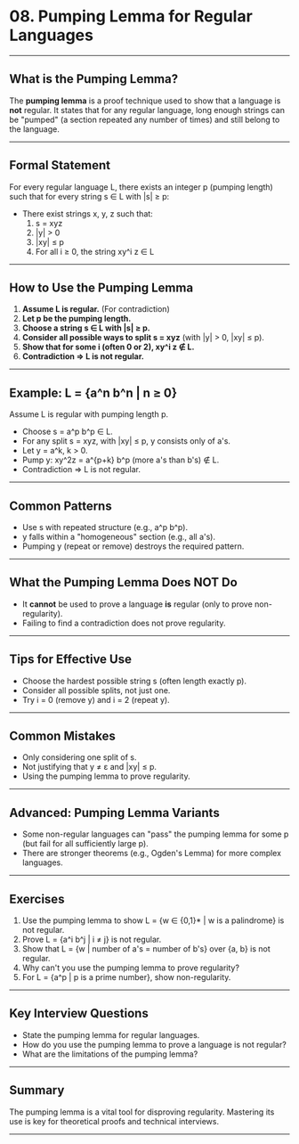 # 08. Pumping Lemma for Regular Languages

---

## What is the Pumping Lemma?

The **pumping lemma** is a proof technique used to show that a language is **not** regular. It states that for any regular language, long enough strings can be "pumped" (a section repeated any number of times) and still belong to the language.

---

## Formal Statement

For every regular language L, there exists an integer p (pumping length) such that for every string s ∈ L with |s| ≥ p:

- There exist strings x, y, z such that:
  1. s = xyz
  2. |y| > 0
  3. |xy| ≤ p
  4. For all i ≥ 0, the string xy^i z ∈ L

---

## How to Use the Pumping Lemma

1. **Assume L is regular.** (For contradiction)
2. **Let p be the pumping length.**
3. **Choose a string s ∈ L with |s| ≥ p.**
4. **Consider all possible ways to split s = xyz** (with |y| > 0, |xy| ≤ p).
5. **Show that for some i (often 0 or 2), xy^i z ∉ L.**
6. **Contradiction ⇒ L is not regular.**

---

## Example: L = {a^n b^n | n ≥ 0}

Assume L is regular with pumping length p.

- Choose s = a^p b^p ∈ L.
- For any split s = xyz, with |xy| ≤ p, y consists only of a's.
- Let y = a^k, k > 0.
- Pump y: xy^2z = a^{p+k} b^p (more a's than b's) ∉ L.
- Contradiction ⇒ L is not regular.

---

## Common Patterns

- Use s with repeated structure (e.g., a^p b^p).
- y falls within a "homogeneous" section (e.g., all a's).
- Pumping y (repeat or remove) destroys the required pattern.

---

## What the Pumping Lemma Does NOT Do

- It **cannot** be used to prove a language **is** regular (only to prove non-regularity).
- Failing to find a contradiction does not prove regularity.

---

## Tips for Effective Use

- Choose the hardest possible string s (often length exactly p).
- Consider all possible splits, not just one.
- Try i = 0 (remove y) and i = 2 (repeat y).

---

## Common Mistakes

- Only considering one split of s.
- Not justifying that y ≠ ε and |xy| ≤ p.
- Using the pumping lemma to prove regularity.

---

## Advanced: Pumping Lemma Variants

- Some non-regular languages can "pass" the pumping lemma for some p (but fail for all sufficiently large p).
- There are stronger theorems (e.g., Ogden's Lemma) for more complex languages.

---

## Exercises

1. Use the pumping lemma to show L = {w ∈ {0,1}* | w is a palindrome} is not regular.
2. Prove L = {a^i b^j | i ≠ j} is not regular.
3. Show that L = {w | number of a's = number of b's} over {a, b} is not regular.
4. Why can't you use the pumping lemma to prove regularity?
5. For L = {a^p | p is a prime number}, show non-regularity.

---

## Key Interview Questions

- State the pumping lemma for regular languages.
- How do you use the pumping lemma to prove a language is not regular?
- What are the limitations of the pumping lemma?

---

## Summary

The pumping lemma is a vital tool for disproving regularity. Mastering its use is key for theoretical proofs and technical interviews.

---
